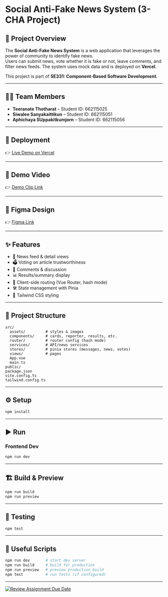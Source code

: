 # Social Anti-Fake News System (3-CHA Project)

## 📌 Project Overview
The **Social Anti-Fake News System** is a web application that leverages the power of community to identify fake news.  
Users can submit news, vote whether it is fake or not, leave comments, and filter news feeds. The system uses mock data and is deployed on **Vercel**.

This project is part of **SE331: Component-Based Software Development**.

---

## 👨‍💻 Team Members
- **Teeranate Thotharat** – Student ID: 662115025  
- **Siwalee Sanyakaittikun** – Student ID: 662115051  
- **Aphichaya SUppakitkumjorn** – Student ID: 662115056  

---

## 🚀 Deployment
👉 [Live Demo on Vercel](https://project-01-the-anti-fake-news-syste-seven.vercel.app/#/)

---

## 🎥 Demo Video
👉 [Demo Clip Link](https://drive.google.com/file/d/1OEny10sGgbPC9b6-uWqJ8TR0v6WLrXpE/view?usp=sharing)

---

## 🎨 Figma Design
👉 [Figma Link](https://www.figma.com/design/MwB4lvfNkg5chXKiXead7n/Compo?node-id=0-1&t=Wz87huFlS6s1chkf-1)

---

## ✨ Features
- 📰 News feed & detail views  
- 🗳️ Voting on article trustworthiness  
- 💬 Comments & discussion  
- 📊 Results/summary display  
- 🧭 Client-side routing (Vue Router, hash mode)  
- 🛠 State management with Pinia  
- 🎨 Tailwind CSS styling  

---

## 📂 Project Structure
```
src/
  assets/         # styles & images
  components/     # cards, reporter, results, etc.
  router/         # router config (hash mode)
  services/       # API/news services
  stores/         # pinia stores (messages, news, votes)
  views/          # pages
  App.vue
  main.ts
public/
package.json
vite.config.ts
tailwind.config.ts
```

---

## ⚙️ Setup
```bash
npm install
```

---

## ▶️ Run
### Frontend Dev
```bash
npm run dev
```

---

## 🏗️ Build & Preview
```bash
npm run build
npm run preview
```

---
## 🔬 Testing
```bash
npm test
```

---

## 🧰 Useful Scripts
```bash
npm run dev       # start dev server
npm run build     # build for production
npm run preview   # preview production build
npm test          # run tests (if configured)
```

---


[![Review Assignment Due Date](https://classroom.github.com/assets/deadline-readme-button-22041afd0340ce965d47ae6ef1cefeee28c7c493a6346c4f15d667ab976d596c.svg)](https://classroom.github.com/a/k6kO_4Go)
